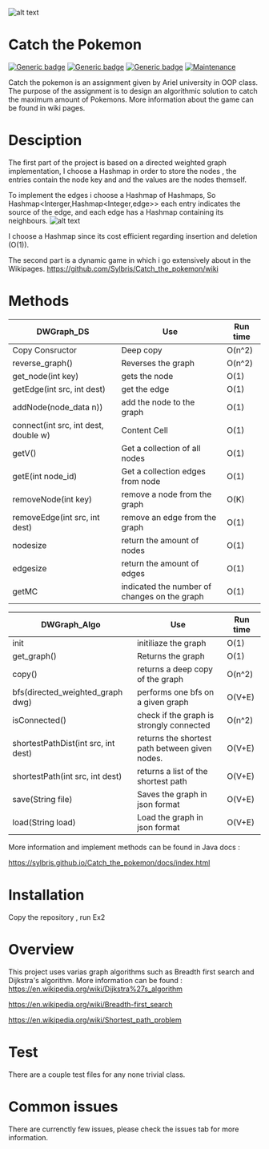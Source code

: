 ![alt text](https://i.insider.com/5798d6b1dd08951e578b47e6?width=700&format=jpeg&auto=webp)

# Catch the Pokemon
[![Generic badge](https://img.shields.io/badge/build-passing-<COLOR>.svg)](https://shields.io/)
[![Generic badge](https://img.shields.io/badge/gson-2.8.6-yellow.svg)](https://shields.io/)
[![Generic badge](https://img.shields.io/badge/JavaDoc-Click-green.svg)](https://shields.io/)
[![Maintenance](https://img.shields.io/badge/issues-2-red.svg)](https://GitHub.com/Naereen/StrapDown.js/graphs/commit-activity)

Catch the pokemon is an assignment given by Ariel university in OOP class.
The purpose of the assignment is to design an algorithmic solution to catch 
the maximum amount of Pokemons. More information about the game can be found in wiki pages.

# Desciption
The first part of the project is based on a directed weighted graph implementation,
I choose a Hashmap in order to store the nodes , the entries contain the node key and
and the values are the nodes themself.

To implement the edges i choose a Hashmap of Hashmaps, So Hashmap<Interger,Hashmap<Integer,edge>>
each entry indicates the source of the edge, and each edge has a Hashmap containing its neighbours.
![alt text](https://i.ibb.co/FVTPqF9/leonardo.jpg)

I choose a Hashmap since its cost efficient regarding insertion and deletion (O(1)).

The second part is a dynamic game in which i go extensively about in the Wikipages.
https://github.com/Sylbris/Catch_the_pokemon/wiki

# Methods
| DWGraph_DS  | Use | Run time | 
| ------------- | ------------- | --------|
| Copy Consructor | Deep copy  | O(n^2) | 
| reverse_graph()  | Reverses the graph  | O(n^2) | 
| get_node(int key)  | gets the node  | O(1) |
| getEdge(int src, int dest) | get the edge  | O(1) | 
| addNode(node_data n))  | add the node to the graph  | O(1) | 
| connect(int src, int dest, double w)  | Content Cell  | O(1) | 
| getV()  | Get a collection of all nodes  | O(1) | 
| getE(int node_id)  | Get a collection edges from node  | O(1) | 
| removeNode(int key)  | remove a node from the graph  | O(K) | 
| removeEdge(int src, int dest)  | remove an edge from the graph  | O(1) | 
| nodesize  | return the amount of nodes  | O(1) | 
| edgesize  | return the amount of edges  | O(1) | 
| getMC  | indicated the number of changes on the graph  | O(1) | 

| DWGraph_Algo  | Use | Run time | 
| ------------- | ------------- | --------|
| init | initiliaze the graph  | O(1) | 
| get_graph()  | Returns the graph  | O(1) | 
| copy()  | returns a deep copy of the graph | O(n^2) |
| bfs(directed_weighted_graph dwg) | performs one bfs on a given graph  | O(V+E) | 
| isConnected()  | check if the graph is strongly connected  | O(n^2) | 
| shortestPathDist(int src, int dest)  | returns the shortest path between given nodes.  | O(V+E) | 
| shortestPath(int src, int dest)  | returns a list of the shortest path  | O(V+E) | 
| save(String file)  | Saves the graph in json format  | O(V+E) | 
| load(String load)  | Load the graph in json format  | O(V+E) | 

More information and implement methods can be found in Java docs :

https://sylbris.github.io/Catch_the_pokemon/docs/index.html

# Installation

Copy the repository , run Ex2

# Overview

This project uses varias graph algorithms such as Breadth first search and Dijkstra's algorithm.
More information can be found : 
https://en.wikipedia.org/wiki/Dijkstra%27s_algorithm

https://en.wikipedia.org/wiki/Breadth-first_search

https://en.wikipedia.org/wiki/Shortest_path_problem



# Test
There are a couple test files for any none trivial class.

# Common issues
There are currenctly few issues, please check the issues tab for more information.
